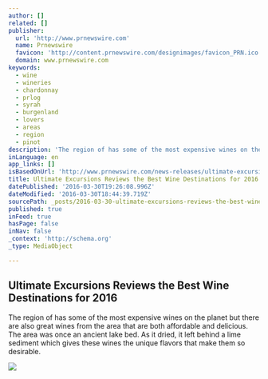 ```yaml
---
author: []
related: []
publisher:
  url: 'http://www.prnewswire.com'
  name: Prnewswire
  favicon: 'http://content.prnewswire.com/designimages/favicon_PRN.ico'
  domain: www.prnewswire.com
keywords:
  - wine
  - wineries
  - chardonnay
  - prlog
  - syrah
  - burgenland
  - lovers
  - areas
  - region
  - pinot
description: 'The region of has some of the most expensive wines on the planet but there are also great wines from the area that are both affordable and delicious. The area was once an ancient lake bed. As it dried, it left behind a lime sediment which gives these wines the unique flavors that make them so desirable.'
inLanguage: en
app_links: []
isBasedOnUrl: 'http://www.prnewswire.com/news-releases/ultimate-excursions-reviews-the-best-wine-destinations-for-2016-300242583.html'
title: Ultimate Excursions Reviews the Best Wine Destinations for 2016
datePublished: '2016-03-30T19:26:08.996Z'
dateModified: '2016-03-30T18:44:39.719Z'
sourcePath: _posts/2016-03-30-ultimate-excursions-reviews-the-best-wine-destinations-for-2.md
published: true
inFeed: true
hasPage: false
inNav: false
_context: 'http://schema.org'
_type: MediaObject

---
```

<article style=""><h1>Ultimate Excursions Reviews the Best Wine Destinations for 2016</h1><p>The region of has some of the most expensive wines on the planet but there are also great wines from the area that are both affordable and delicious. The area was once an ancient lake bed. As it dried, it left behind a lime sediment which gives these wines the unique flavors that make them so desirable.</p><img src="http://content.prnewswire.com/designimages/logo-prn-01_PRN.gif" /></article>